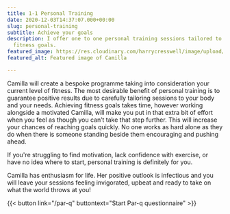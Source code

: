 ```yaml
---
title: 1-1 Personal Training
date: 2020-12-03T14:37:07.000+00:00
slug: personal-training
subtitle: Achieve your goals
description: I offer one to one personal training sessions tailored to your personal
  fitness goals.
featured_image: https://res.cloudinary.com/harrycresswell/image/upload/v1614015512/camillafitness/train-together.jpg
featured_alt: Featured image of Camilla

---
```

Camilla will create a bespoke programme taking into consideration your
current level of fitness. The most desirable benefit of personal training is to
guarantee positive results due to carefully tailoring sessions to your body
and your needs. Achieving fitness goals takes time, however working
alongside a motivated Camilla, will make you put in that extra bit of effort
when you feel as though you can’t take that step further. This will increase
your chances of reaching goals quickly. No one works as hard alone as
they do when there is someone standing beside them encouraging and
pushing ahead.

If you're struggling to find motivation, lack confidence with exercise, or have no idea where to start, personal training is definitely for you.

Camilla has enthusiasm for life. Her positive outlook is infectious and you
will leave your sessions feeling invigorated, upbeat and ready to take on
what the world throws at you!

{{< button link="/par-q" buttontext="Start Par-q questionnaire" >}}